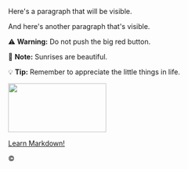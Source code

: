 Here's a paragraph that will be visible.

[This is a comment that will be hidden.]: # 

And here's another paragraph that's visible.

:warning: **Warning:** Do not push the big red button.

:memo: **Note:** Sunrises are beautiful.

:bulb: **Tip:** Remember to appreciate the little things in life.

<img src="card colors.png" width="200" height="100">

<a href="https://www.markdownguide.org" target="_blank">Learn Markdown!</a>

&copy;
